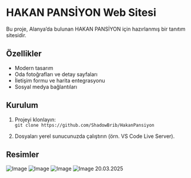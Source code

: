 # HAKAN PANSİYON Web Sitesi

Bu proje, Alanya’da bulunan HAKAN PANSİYON için hazırlanmış bir tanıtım sitesidir.

## Özellikler

- Modern tasarım
- Oda fotoğrafları ve detay sayfaları
- İletişim formu ve harita entegrasyonu
- Sosyal medya bağlantıları

## Kurulum

1. Projeyi klonlayın:  
   `git clone https://github.com/ShadowBrib/HakanPansiyon`

2. Dosyaları yerel sunucunuzda çalıştırın (örn. VS Code Live Server).

## Resimler
![Image](https://github.com/user-attachments/assets/d0bb17ca-8df8-4ee4-95e1-fbc9bdd1b3cb)
![Image](https://github.com/user-attachments/assets/700a2c3c-fe06-407e-8041-834330d94a4a)
![Image](https://github.com/user-attachments/assets/8bd68eab-84ba-4292-b24e-867420b334b0)
![Image](https://github.com/user-attachments/assets/cbb83986-03a1-4f14-a806-0b15c3bea4ab)
20.03.2025  
 
